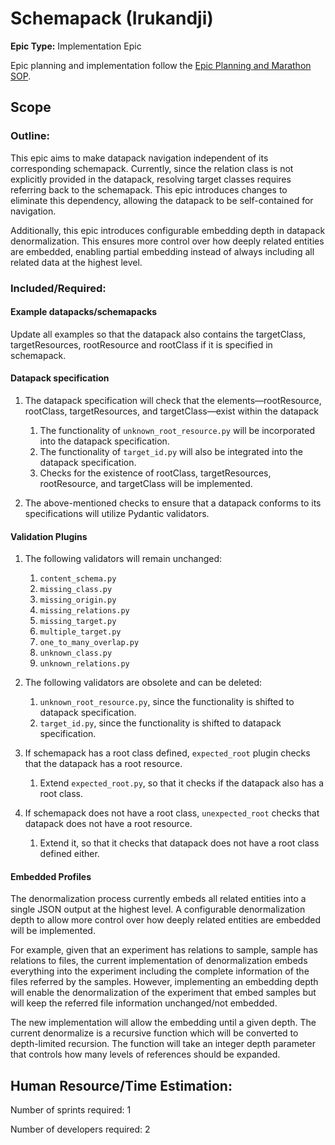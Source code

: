 # Schemapack (Irukandji)
**Epic Type:** Implementation Epic

Epic planning and implementation follow the
[Epic Planning and Marathon SOP](https://ghga.pages.hzdr.de/internal.ghga.de/main/sops/development/epic_planning/).

## Scope

### Outline:
This epic aims to make datapack navigation independent of its corresponding schemapack. Currently, since the relation class is not explicitly provided in the datapack, resolving target classes requires referring back to the schemapack. This epic introduces changes to eliminate this dependency, allowing the datapack to be self-contained for navigation.

Additionally, this epic introduces configurable embedding depth in datapack denormalization. This ensures more control over how deeply related entities are embedded, enabling partial embedding instead of always including all related data at the highest level.

### Included/Required:

#### Example datapacks/schemapacks

Update all examples so that the datapack also contains the targetClass, targetResources, rootResource and rootClass if it is specified in schemapack. 

#### Datapack specification

1. The datapack specification will check that the elements—rootResource, rootClass, targetResources, and targetClass—exist within the datapack
   1. The functionality of `unknown_root_resource.py` will be incorporated into the datapack specification.
   2. The functionality of `target_id.py` will also be integrated into the datapack specification.
   3. Checks for the existence of rootClass, targetResources, rootResource, and targetClass will be implemented.

2. The above-mentioned checks to ensure that a datapack conforms to its specifications will utilize Pydantic validators.

#### Validation Plugins

1. The following validators will remain unchanged:
   1. `content_schema.py`
   2. `missing_class.py`
   3. `missing_origin.py`
   4. `missing_relations.py`
   5. `missing_target.py`
   6. `multiple_target.py`
   7. `one_to_many_overlap.py`
   8. `unknown_class.py`
   9. `unknown_relations.py`
2.  The following validators are obsolete and can be deleted:
    1. `unknown_root_resource.py`, since the functionality is shifted to datapack specification. 
    2. `target_id.py`, since the functionality is shifted to datapack specification. 

3. If schemapack has a root class defined, `expected_root` plugin checks that the datapack has a root resource. 
   1. Extend `expected_root.py`, so that it checks if the datapack also has a root class. 
4. If schemapack does not have a root class, `unexpected_root` checks that datapack does not have a root resource. 
   1. Extend it, so that it checks that datapack does not have a root class defined either. 



#### Embedded Profiles

The denormalization process currently embeds all related entities into a single JSON output at the highest level. A configurable denormalization depth to allow more control over how deeply related entities are embedded will be implemented.

For example, given that an experiment has relations to sample, sample has relations to files, the current implementation of denormalization embeds everything into the experiment including the complete information of the files referred by the samples. However, implementing an embedding depth will enable the denormalization of the experiment that embed samples but will keep the referred file information unchanged/not embedded. 

The new implementation will allow the embedding until a given depth. The current denormalize is a recursive function which will be converted to depth-limited recursion. The function will take an integer depth parameter that controls how many levels of references should be expanded.

## Human Resource/Time Estimation:

Number of sprints required: 1

Number of developers required: 2
